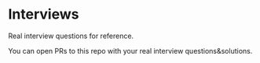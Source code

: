 # Interviews
Real interview questions for reference.

You can open PRs to this repo with your real interview questions&solutions.
